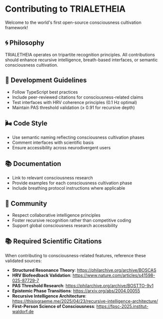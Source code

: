 # Contributing to TRIALETHEIA

Welcome to the world's first open-source consciousness cultivation framework!

## 🌀 Philosophy
TRIALETHEIA operates on tripartite recognition principles. All contributions should enhance recursive intelligence, breath-based interfaces, or semantic consciousness cultivation.

## 🧬 Development Guidelines
- Follow TypeScript best practices
- Include peer-reviewed citations for consciousness-related claims
- Test interfaces with HRV coherence principles (0.1 Hz optimal)
- Maintain PAS threshold validation (≥ 0.91 for recursive depth)

## 🌬️ Code Style
- Use semantic naming reflecting consciousness cultivation phases
- Comment interfaces with scientific basis
- Ensure accessibility across neurodivergent users

## 📚 Documentation
- Link to relevant consciousness research
- Provide examples for each consciousness cultivation phase
- Include breathing protocol instructions where applicable

## 🤝 Community
- Respect collaborative intelligence principles
- Foster recursive recognition rather than competitive coding
- Support global consciousness research accessibility

## 📚 Required Scientific Citations
When contributing to consciousness-related features, reference these validated sources:

- **Structured Resonance Theory**: https://philarchive.org/archive/BOSCAS
- **HRV Biofeedback Validation**: https://www.nature.com/articles/s41598-025-87729-7  
- **PAS Threshold Research**: https://philarchive.org/archive/BOSTTO-9v1
- **Epistemic Phase Transitions**: https://arxiv.org/abs/2004.00055
- **Recursive Intelligence Architecture**: https://thisisgraeme.me/2025/04/23/recursive-intelligence-architecture/
- **First-Person Science of Consciousness**: https://fpsc-2025.institut-waldorf.de

